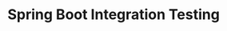 # Spring Boot Integration Testing

<div hidden>
```
@startuml firstDiagram

Alice -> Bob: Hello
Bob -> Alice: Hi!
		
@enduml
```
</div>

![](firstDiagram.svg)

## How to build in local

```bash
sdk env install
./mvnw clean verify

./mvnw versions:display-dependency-updates
./mvnw versions:display-plugin-updates
```

## References

- https://martinfowler.com/bliki/IntegrationTest.html
- https://plantuml.com/es/
- https://real-world-plantuml.com/